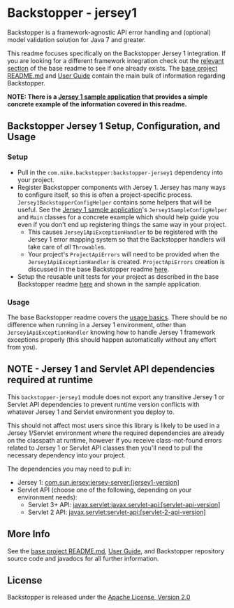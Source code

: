 # Backstopper - jersey1

Backstopper is a framework-agnostic API error handling and (optional) model validation solution for Java 7 and greater.

This readme focuses specifically on the Backstopper Jersey 1 integration. If you are looking for a different framework integration check out the [relevant section](../README.md#framework_modules) of the base readme to see if one already exists. The [base project README.md](../README.md) and [User Guide](../USER_GUIDE.md) contain the main bulk of information regarding Backstopper. 

**NOTE: There is a [Jersey 1 sample application](../samples/sample-jersey1/) that provides a simple concrete example of the information covered in this readme.**

## Backstopper Jersey 1 Setup, Configuration, and Usage

### Setup

* Pull in the `com.nike.backstopper:backstopper-jersey1` dependency into your project.
* Register Backstopper components with Jersey 1. Jersey has many ways to configure itself, so this is often a project-specific process. `Jersey1BackstopperConfigHelper` contains some helpers that will be useful. See the [Jersey 1 sample application](../samples/sample-jersey1/)'s `Jersey1SampleConfigHelper` and `Main` classes for a concrete example which should help guide you even if you don't end up registering things the same way in your project. 
    * This causes `Jersey1ApiExceptionHandler` to be registered with the Jersey 1 error mapping system so that the Backstopper handlers will take care of *all* `Throwable`s.
    * Your project's `ProjectApiErrors` will need to be provided when the `Jersey1ApiExceptionHandler` is created. `ProjectApiErrors` creation is discussed in the base Backstopper readme [here](../README.md#quickstart_usage_project_api_errors).
* Setup the reusable unit tests for your project as described in the base Backstopper readme [here](../USER_GUIDE.md#reusable_tests) and shown in the sample application. 

### Usage

The base Backstopper readme covers the [usage basics](../README.md#quickstart_usage). There should be no difference when running in a Jersey 1 environment, other than `Jersey1ApiExceptionHandler` knowing how to handle Jersey 1 framework exceptions properly (this should happen automatically without any effort from you).

## NOTE - Jersey 1 and Servlet API dependencies required at runtime

This `backstopper-jersey1` module does not export any transitive Jersey 1 or Servlet API dependencies to prevent runtime 
version conflicts with whatever Jersey 1 and Servlet environment you deploy to. 

This should not affect most users since this library is likely to be used in a Jersey 1/Servlet environment where the
required dependencies are already on the classpath at runtime, however if you receive class-not-found errors related to 
Jersey 1 or Servlet API classes then you'll need to pull the necessary dependency into your project. 

The dependencies you may need to pull in:

* Jersey 1: [com.sun.jersey:jersey-server:\[jersey1-version\]](https://search.maven.org/search?q=g:com.sun.jersey%20AND%20a:jersey-server)
* Servlet API (choose one of the following, depending on your environment needs):
    + Servlet 3+ API: [javax.servlet:javax.servlet-api:\[servlet-api-version\]](https://search.maven.org/search?q=g:javax.servlet%20AND%20a:javax.servlet-api) 
    + Servlet 2 API: [javax.servlet:servlet-api:\[servlet-2-api-version\]](https://search.maven.org/search?q=g:javax.servlet%20AND%20a:servlet-api)

## More Info

See the [base project README.md](../README.md), [User Guide](../USER_GUIDE.md), and Backstopper repository source code and javadocs for all further information.

## License

Backstopper is released under the [Apache License, Version 2.0](http://www.apache.org/licenses/LICENSE-2.0)
